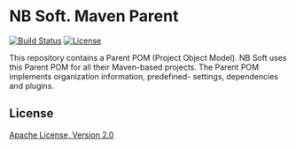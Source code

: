 # NB Soft. Maven Parent

[![Build Status](https://travis-ci.org/nbsoft/nbsoft-maven-parent.svg)](https://travis-ci.org/nbsoft/nbsoft-maven-parent)
[![License](https://img.shields.io/github/license/nbsoft/nbsoft-maven-parent.svg)](https://github.com/nbsoft/nbsoft-maven-parent)

This repository contains a Parent POM (Project Object Model).
NB Soft uses this Parent POM for all their Maven-based projects.
The Parent POM implements organization information, predefined- settings, dependencies and plugins.

## License

[Apache License, Version 2.0](http://www.apache.org/licenses/LICENSE-2.0.txt)
